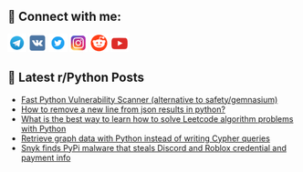 ## 🔎 Connect with me:
[<img src="https://github.com/bullbesh/bullbesh/blob/main/images/Telegram.png" width="32" height="32" />](https://t.me/bullbesh)
[<img src="https://github.com/bullbesh/bullbesh/blob/main/images/VK.png" width="32" height="32" />](https://vk.com/bullbesh)
[<img src="https://github.com/bullbesh/bullbesh/blob/main/images/Twitter.png" width="32" height="32" />](https://twitter.com/bullbesh1)
[<img src="https://github.com/bullbesh/bullbesh/blob/main/images/Instagram.png" width="32" height="32" />](https://www.instagram.com/bullbesh)
[<img src="https://github.com/bullbesh/bullbesh/blob/main/images/Reddit.png" width="32" height="32" />](https://www.reddit.com/user/bullbesh)
[<img src="https://github.com/bullbesh/bullbesh/blob/main/images/YouTube.png" width="32" height="32" />](https://www.youtube.com/channel/UCtfjRs6uzgq5mfm8S06WTcg)

## 📕 Latest r/Python Posts
<!-- BLOG-POST-LIST:START -->
- [Fast Python Vulnerability Scanner &lpar;alternative to safety/gemnasium&rpar;](https://www.reddit.com/r/Python/comments/wppjdi/fast_python_vulnerability_scanner_alternative_to/)
- [How to remove a new line from json results in python?](https://www.reddit.com/r/Python/comments/wpp2e6/how_to_remove_a_new_line_from_json_results_in/)
- [What is the best way to learn how to solve Leetcode algorithm problems with Python](https://www.reddit.com/r/Python/comments/wpoj86/what_is_the_best_way_to_learn_how_to_solve/)
- [Retrieve graph data with Python instead of writing Cypher queries](https://www.reddit.com/r/Python/comments/wpo9ca/retrieve_graph_data_with_python_instead_of/)
- [Snyk finds PyPi malware that steals Discord and Roblox credential and payment info](https://www.reddit.com/r/Python/comments/wpnml1/snyk_finds_pypi_malware_that_steals_discord_and/)
<!-- BLOG-POST-LIST:END -->
